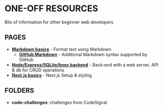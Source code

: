 # ONE-OFF RESOURCES

Bits of information for other beginner web developers

## PAGES
- [__Markdown basics__](https://github.com/vishalicious213/one-off-resources/blob/master/pages/markdown.md) - Format text using Markdown
    - [__GitHub Markdown__](https://github.com/vishalicious213/one-off-resources/blob/master/pages/markdown-github.md) - Additional Markdown syntax supported by GitHub
- [__Node/Express/SQLite/knex backend__](https://github.com/vishalicious213/one-off-resources/blob/master/pages/backend-flow.md) - Back-end with a web server, API & db for CRUD operations
- [__Next.js basics__](https://github.com/vishalicious213/one-off-resources/blob/master/pages/next-js.md) - Next.js Setup & styling

## FOLDERS
* __code-challenges__: challenges from CodeSignal